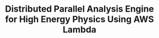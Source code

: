 ---
layout: default
title: Distributed Parallel Analysis Engine for High Energy Physics Using AWS Lambda
authors: Jacek Kuśnierz, Maciej Malawski, Vincenzo Eduardo Padulano, Enric Tejedor Saavedra and Pedro Alonso-Jorda
conference: HiPS '21, Proceedings of the 1st Workshop on High Performance Serverless Computing
type: RDF
doi: 10.1145/3452413.3464788
---